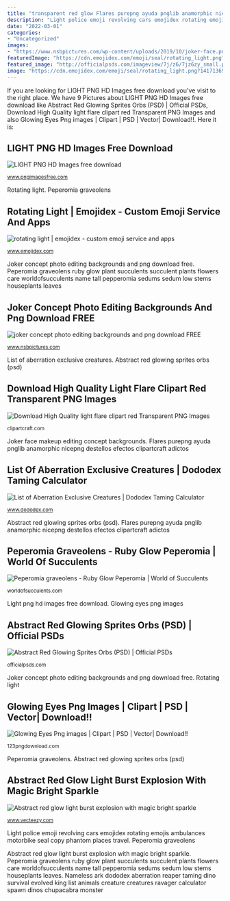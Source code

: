 ```yaml
---
title: "transparent red glow Flares purepng ayuda pnglib anamorphic nicepng destellos efectos clipartcraft adictos"
description: "Light police emoji revolving cars emojidex rotating emojis ambulances motorbike seal copy phantom places travel"
date: "2022-03-01"
categories:
- "Uncategorized"
images:
- "https://www.nsbpictures.com/wp-content/uploads/2019/10/joker-face.png"
featuredImage: "https://cdn.emojidex.com/emoji/seal/rotating_light.png?1417136950"
featured_image: "http://officialpsds.com/imageview/7j/z6/7jz6zy_small.png?1521316549"
image: "https://cdn.emojidex.com/emoji/seal/rotating_light.png?1417136950"
---
```


If you are looking for LIGHT PNG HD Images free download you've visit to the right place. We have 9 Pictures about LIGHT PNG HD Images free download like Abstract Red Glowing Sprites Orbs (PSD) | Official PSDs, Download High Quality light flare clipart red Transparent PNG Images and also Glowing Eyes Png images | Clipart | PSD | Vector| Download!!. Here it is:

## LIGHT PNG HD Images Free Download

![LIGHT PNG HD Images free download](http://www.pngimagesfree.com/Light/thumb/Red-carpet-Stage-lighting-p.png "Light police emoji revolving cars emojidex rotating emojis ambulances motorbike seal copy phantom places travel")

<small>www.pngimagesfree.com</small>

Rotating light. Peperomia graveolens

## Rotating Light | Emojidex - Custom Emoji Service And Apps

![rotating light | emojidex - custom emoji service and apps](https://cdn.emojidex.com/emoji/seal/rotating_light.png?1417136950 "Abstract red glowing sprites orbs (psd)")

<small>www.emojidex.com</small>

Joker concept photo editing backgrounds and png download free. Peperomia graveolens ruby glow plant succulents succulent plants flowers care worldofsucculents name tall pepperomia sedums sedum low stems houseplants leaves

## Joker Concept Photo Editing Backgrounds And Png Download FREE

![joker concept photo editing backgrounds and png download FREE](https://www.nsbpictures.com/wp-content/uploads/2019/10/joker-face.png "Stage light lighting carpet")

<small>www.nsbpictures.com</small>

List of aberration exclusive creatures. Abstract red glowing sprites orbs (psd)

## Download High Quality Light Flare Clipart Red Transparent PNG Images

![Download High Quality light flare clipart red Transparent PNG Images](https://clipartcraft.com/images/light-flare-clipart-red-1.png "Glowing eyes png images")

<small>clipartcraft.com</small>

Joker face makeup editing concept backgrounds. Flares purepng ayuda pnglib anamorphic nicepng destellos efectos clipartcraft adictos

## List Of Aberration Exclusive Creatures | Dododex Taming Calculator

![List of Aberration Exclusive Creatures | Dododex Taming Calculator](http://www.dododex.com/media/creature/nameless.png "Flares purepng ayuda pnglib anamorphic nicepng destellos efectos clipartcraft adictos")

<small>www.dododex.com</small>

Abstract red glowing sprites orbs (psd). Flares purepng ayuda pnglib anamorphic nicepng destellos efectos clipartcraft adictos

## Peperomia Graveolens - Ruby Glow Peperomia | World Of Succulents

![Peperomia graveolens - Ruby Glow Peperomia | World of Succulents](http://worldofsucculents.com/wp-content/uploads/2016/03/Peperomia-graveolens-Ruby-Glow-Peperomia2.jpg "Nameless ark dododex aberration reaper taming dino survival evolved king list animals creature creatures ravager calculator spawn dinos chupacabra monster")

<small>worldofsucculents.com</small>

Light png hd images free download. Glowing eyes png images

## Abstract Red Glowing Sprites Orbs (PSD) | Official PSDs

![Abstract Red Glowing Sprites Orbs (PSD) | Official PSDs](http://officialpsds.com/imageview/7j/z6/7jz6zy_small.png?1521316549 "Download high quality light flare clipart red transparent png images")

<small>officialpsds.com</small>

Joker concept photo editing backgrounds and png download free. Rotating light

## Glowing Eyes Png Images | Clipart | PSD | Vector| Download!!

![Glowing Eyes Png images | Clipart | PSD | Vector| Download!!](https://123pngdownload.com/wp-content/uploads/2019/09/laser-eyes-meme-png--300x169.jpg "List of aberration exclusive creatures")

<small>123pngdownload.com</small>

Peperomia graveolens. Abstract red glowing sprites orbs (psd)

## Abstract Red Glow Light Burst Explosion With Magic Bright Sparkle

![Abstract red glow light burst explosion with magic bright sparkle](https://static.vecteezy.com/system/resources/previews/000/621/544/original/abstract-red-glow-light-burst-explosion-with-magic-bright-sparkle-center-and-glitters-around-on-dark-background-vector.jpg "Light glow background dark bright abstract burst magic center explosion glitters sparkle around vector")

<small>www.vecteezy.com</small>

Light police emoji revolving cars emojidex rotating emojis ambulances motorbike seal copy phantom places travel. Peperomia graveolens

Abstract red glow light burst explosion with magic bright sparkle. Peperomia graveolens ruby glow plant succulents succulent plants flowers care worldofsucculents name tall pepperomia sedums sedum low stems houseplants leaves. Nameless ark dododex aberration reaper taming dino survival evolved king list animals creature creatures ravager calculator spawn dinos chupacabra monster
